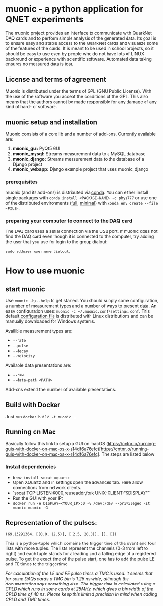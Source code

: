 # muonic - a python application for QNET experiments

The muonic project provides an interface to communicate with QuarkNet DAQ cards and to perform simple analysis of the generated data.
Its goal is to ensure easy and stable access to the QuarkNet cards and visualize some of the features of the cards. It is meant to be used in school projects, so it should be easy to use even by people who do not have lots of LINUX backround or experience with scientific software. Automated data taking ensures no measured data is lost.

## License and terms of agreement

Muonic is distributed under the terms of GPL (GNU Public License). With the use of the software you accept the conditions of the GPL. This also means that the authors cannot be made responsible for any damage of any kind of hard- or software.

## muonic setup and installation

Muonic consists of a core lib and a number of add-ons. Currently available are:

1. **muonic_gui:** PyQt5 GUI
1. **muonic_mysql:** Streams measurement data to a MySQL database
1. **muonic_django:** Streams measurement data to the database of a Django project
1. **muonic_webapp:** Django example project that uses muonic_django

### prerequisites

muonic (and its add-ons) is distributed via [conda](https://conda.io/docs).
You can either install single packages with `conda install <PACKAGE-NAME> -c phyz777` or use one of the distributed environments ([full](https://github.com/phyz777/muonic_core_BUW/blob/dev_GUI_consumer_app/muonic_BUW_full.yaml), [minimal](https://github.com/phyz777/muonic_core_BUW/blob/dev_GUI_consumer_app/muonic_BUW_min.yaml)) with `conda env create --file <FILE>`.

### preparing your computer to connect to the DAQ card

The DAQ card uses a serial connection via the USB port. If muonic does not find the DAQ card even though it is connected to the computer, try adding the user that you use for login to the group dialout:

`sudo adduser username dialout`.

# How to use muonic

## start muonic

Use `muonic -h/--help` to get started.
You should supply some configuration, a number of measurement types and a number of ways to present data.
An easy configuration uses: `muonic -c ~/.muonic.conf/settings.conf`. This default [configuration file](https://github.com/phyz777/muonic_core_BUW/blob/dev_GUI_consumer_app/muonic/settings.conf) is distributed with Linux distributions and can be manually downloaded for Windows systems.

Availible measurement types are:

- `--rate`
- `--pulse`
- `--decay`
- `--velocity`

Available data presentations are:

- `--raw`
- `--data-path <PATH>`

Add-ons extend the number of available presentations.

## Build with Docker

Just run `docker build -t muonic .`.

## Running on Mac

Basically follow this link to setup a GUI on macOS (https://cntnr.io/running-guis-with-docker-on-mac-os-x-a14df6a76efc)[https://cntnr.io/running-guis-with-docker-on-mac-os-x-a14df6a76efc]. The steps are listed below

### Install dependencies

- `brew install socat xquartz`
- Open XQuartz and in settings open the advances tab. Here allow connections from network clients.
- `socat TCP-LISTEN:6000,reuseaddr,fork UNIX-CLIENT:\"\$DISPLAY\"``
- Run the GUI with your IP:
- `docker run -e DISPLAY=<YOUR_IP>:0 -v /dev:/dev --privileged -it muonic muonic -G`

## Representation of the pulses:

`(69.15291364, [(0.0, 12.5)], [(2.5, 20.0)], [], [])`

This is a python-tuple which contains the trigger time of the event and four lists with more tuples. The lists represent the channels (0-3 from left to right) and each tuple stands for a leading and a falling edge of a registered pulse. To get the exact time of the pulse start, one has to add the pulse LE and FE times to the triggertime

_For calculation of the LE and FE pulse times a TMC is used. It seems that for some DAQs cards a TMC bin is 1.25 ns wide, although the documentation says something else.
The trigger time is calculated using a CPLD which runs in some cards at 25MHz, which gives a bin width of the CPLD time of 40 ns.
Please keep this limited precision in mind when adding CPLD and TMC times._
